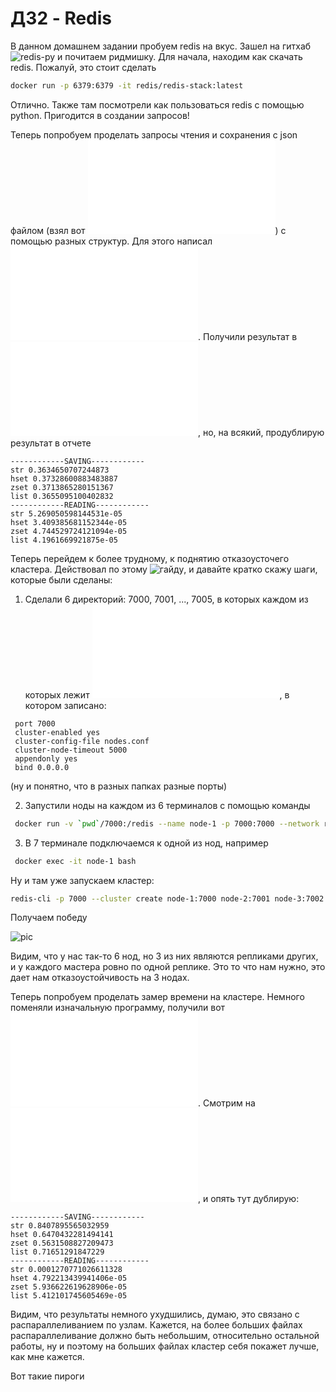 # ДЗ2 - Redis

В данном домашнем задании пробуем redis на вкус. Зашел на гитхаб ![redis-py](https://github.com/redis/redis-py) и почитаем ридмишку. Для начала, находим как скачать redis. Пожалуй, это стоит сделать

``` bash
docker run -p 6379:6379 -it redis/redis-stack:latest
```

Отлично. Также там посмотрели как пользоваться redis с помощью python. Пригодится в создании запросов!

Теперь попробуем проделать запросы чтения и сохранения с json файлом (взял вот ![такой](./large-file.json)) с помощью разных структур. Для этого написал ![небольшой код](./test_redis.py). Получили результат в ![файл](./result.txt), но, на всякий, продублирую результат в отчете

```
------------SAVING------------
str 0.3634650707244873
hset 0.37328600883483887
zset 0.3713865280151367
list 0.3655095100402832
------------READING------------
str 5.269050598144531e-05
hset 3.409385681152344e-05
zset 4.744529724121094e-05
list 4.1961669921875e-05
```

Теперь перейдем к более трудному, к поднятию отказоусточего кластера. Действовал по этому ![гайду](https://ilhamdcp.hashnode.dev/creating-redis-cluster-with-docker-and-compose), и давайте кратко скажу шаги, которые были сделаны:

1. Сделали 6 директорий: 7000, 7001, ..., 7005, в которых каждом из которых лежит ![файл](./7000/redis.conf), в котором записано:

```
 port 7000
 cluster-enabled yes
 cluster-config-file nodes.conf
 cluster-node-timeout 5000
 appendonly yes
 bind 0.0.0.0
```

(ну и понятно, что в разных папках разные порты)

2. Запустили ноды на каждом из 6 терминалов с помощью команды

``` bash
 docker run -v `pwd`/7000:/redis --name node-1 -p 7000:7000 --network redis-cluster redis redis-server /redis/redis.conf
```

3. В 7 терминале подключаемся к одной из нод, например

``` bash
 docker exec -it node-1 bash
```

Ну и там уже запускаем кластер: 

``` bash
redis-cli -p 7000 --cluster create node-1:7000 node-2:7001 node-3:7002 node-4:7003 node-5:7004 node-6:7005 --cluster-replicas 1 --cluster-yes
```

Получаем победу

![pic](/pics/claster.jpg)

Видим, что у нас так-то 6 нод, но 3 из них являются репликами других, и у каждого мастера ровно по одной реплике. Это то что нам нужно, это дает нам отказоустойчивость на 3 нодах.

Теперь попробуем проделать замер времени на кластере. Немного поменяли изначальную программу, получили вот ![что](./test_redis_cluter.py). Смотрим на ![результаты](./cluster_result.txt), и опять тут дублирую:

```
------------SAVING------------
str 0.8407895565032959
hset 0.6470432281494141
zset 0.5631508827209473
list 0.71651291847229
------------READING------------
str 0.0001270771026611328
hset 4.792213439941406e-05
zset 5.936622619628906e-05
list 5.412101745605469e-05
```

Видим, что результаты немного ухудшились, думаю, это связано с распараллеливанием по узлам. Кажется, на более больших файлах распараллеливание должно быть небольшим, относительно остальной работы, ну и поэтому на больших файлах кластер себя покажет лучше, как мне кажется.

Вот такие пироги
